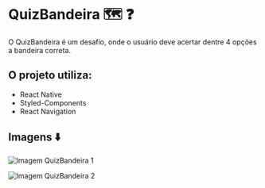 # QuizBandeira :world_map: :question:

O QuizBandeira é um desafio, onde o usuário deve acertar dentre 4 opções a bandeira correta.

## O projeto utiliza:

- React Native
- Styled-Components
- React Navigation

## Imagens :arrow_down:

![Imagem QuizBandeira 1](<assets/img_git/img_git(1).PNG>)

![Imagem QuizBandeira 2](<assets/img_git/img_git(2).PNG>)
